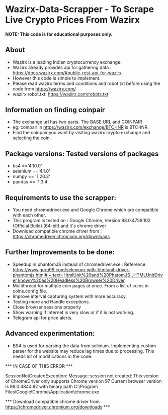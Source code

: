 # Wazirx-Data-Scrapper - To Scrape Live Crypto Prices From Wazirx
#### NOTE: This code is for educational purposes only. 


## About
- Wazirx is a leading Indian cryptocurrency exchange. 
- Wazirx already provides api for gathering data : https://docs.wazirx.com/#public-rest-api-for-wazirx
- However this code is simple to implement.
- Please read wazirx terms and conditions and robot.txt before using the code from https://wazirx.com/
- wazirx robot.txt: https://wazirx.com/robots.txt

## Information on finding coinpair
- The exchange url has two parts. The BASE URL and COINPAIR
- eg: coinpair in https://wazirx.com/exchange/BTC-INR is BTC-INR.
- Find the coinpair you want by visiting wazirx crypto exchange and selecting the coin.


## Package versions: Tested versions of packages
- bs4 =='4.10.0'
- selenium =='4.1.0'
- numpy == '1.20.3'
- pandas == '1.3.4'


## Requirements to use the scrapper:

- You need chromedriver.exe and Google Chrome which are compatible with each other.
- This program is tested on : Google Chrome, Version 98.0.4758.102 (Official Build) (64-bit) and it's chrome driver
- Download compatible chrome driver from : https://chromedriver.chromium.org/downloads 


## Further Improvements to be done:

- Speedup in phantomJS instead of chromedriver.exe : Reference: https://www.guru99.com/selenium-with-htmlunit-driver-phantomjs.html#:~:text=HtmlUnit%20and%20PhatomJS-,HTMLUnitDriver,known%20as%20Headless%20Browser%20Driver.
- Multithread for multiple coin pages at once. From a list of coins in coins.config file.
- Improve interval capturing system with more accuracy.
- Testing more and Handle exceptions.
- Close browser sessions properly
- Show warning if internet is very slow or if it is not working. 
- Telegram api for price alerts.

## Advanced experimentation:

- BS4 is used for parsing the data from selinium. Implementing custom parser for the website may reduce lag times due to processing. This needs lot of modifications in the code.


*** IN CASE OF THIS ERROR ***

SessionNotCreatedException: Message: session not created: This version of ChromeDriver only supports Chrome version 97
Current browser version is 99.0.4844.82 with binary path C:\Program Files\Google\Chrome\Application\chrome.exe

*** Download compatible chrome driver from https://chromedriver.chromium.org/downloads ***
